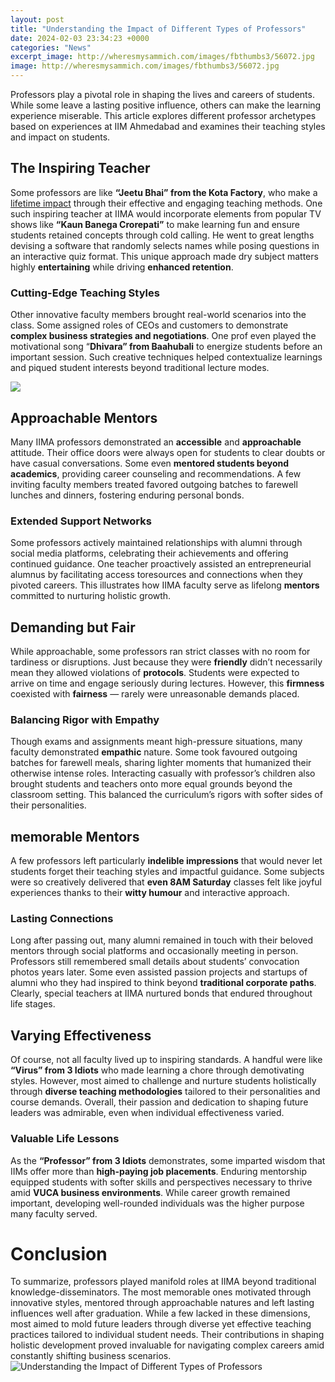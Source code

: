 ```yaml
---
layout: post
title: "Understanding the Impact of Different Types of Professors"
date: 2024-02-03 23:34:23 +0000
categories: "News"
excerpt_image: http://wheresmysammich.com/images/fbthumbs3/56072.jpg
image: http://wheresmysammich.com/images/fbthumbs3/56072.jpg
---
```


Professors play a pivotal role in shaping the lives and careers of students. While some leave a lasting positive influence, others can make the learning experience miserable. This article explores different professor archetypes based on experiences at IIM Ahmedabad and examines their teaching styles and impact on students.
## The Inspiring Teacher
Some professors are like **“Jeetu Bhai” from the Kota Factory**, who make a [lifetime impact](https://yt.io.vn/collection/adkisson) through their effective and engaging teaching methods. One such inspiring teacher at IIMA would incorporate elements from popular TV shows like **“Kaun Banega Crorepati”** to make learning fun and ensure students retained concepts through cold calling. He went to great lengths devising a software that randomly selects names while posing questions in an interactive quiz format. This unique approach made dry subject matters highly **entertaining** while driving **enhanced retention**. 
### Cutting-Edge Teaching Styles
Other innovative faculty members brought real-world scenarios into the class. Some assigned roles of CEOs and customers to demonstrate **complex business strategies and negotiations**. One prof even played the motivational song “**Dhivara” from Baahubali** to energize students before an important session. Such creative techniques helped contextualize learnings and piqued student interests beyond traditional lecture modes.

![](https://cdn.customessaymeister.com/file/K1V9gHVJZ4L31VqgN13XMv1tTSUFW7a8Iu1txweR.png)
## Approachable Mentors 
Many IIMA professors demonstrated an **accessible** and **approachable** attitude. Their office doors were always open for students to clear doubts or have casual conversations. Some even **mentored students beyond academics**, providing career counseling and recommendations. A few inviting faculty members treated favored outgoing batches to farewell lunches and dinners, fostering enduring personal bonds. 
### Extended Support Networks
Some professors actively maintained relationships with alumni through social media platforms, celebrating their achievements and offering continued guidance. One teacher proactively assisted an entrepreneurial alumnus by facilitating access toresources and connections when they pivoted careers. This illustrates how IIMA faculty serve as lifelong **mentors** committed to nurturing holistic growth.
## Demanding but Fair 
While approachable, some professors ran strict classes with no room for tardiness or disruptions. Just because they were **friendly** didn’t necessarily mean they allowed violations of **protocols**. Students were expected to arrive on time and engage seriously during lectures. However, this **firmness** coexisted with **fairness** — rarely were unreasonable demands placed. 
### Balancing Rigor with Empathy   
Though exams and assignments meant high-pressure situations, many faculty demonstrated **empathic** nature. Some took favoured outgoing batches for farewell meals, sharing lighter moments that humanized their otherwise intense roles. Interacting casually with professor’s children also brought students and teachers onto more equal grounds beyond the classroom setting. This balanced the curriculum’s rigors with softer sides of their personalities.
## memorable Mentors
A few professors left particularly **indelible impressions** that would never let students forget their teaching styles and impactful guidance. Some subjects were so creatively delivered that **even 8AM Saturday** classes felt like joyful experiences thanks to their **witty humour** and interactive approach.
### Lasting Connections  
Long after passing out, many alumni remained in touch with their beloved mentors through social platforms and occasionally meeting in person. Professors still remembered small details about students’ convocation photos years later. Some even assisted passion projects and startups of alumni who they had inspired to think beyond **traditional corporate paths**. Clearly, special teachers at IIMA nurtured bonds that endured throughout life stages.
## Varying Effectiveness   
Of course, not all faculty lived up to inspiring standards. A handful were like **“Virus” from 3 Idiots** who made learning a chore through demotivating styles. However, most aimed to challenge and nurture students holistically through **diverse teaching methodologies** tailored to their personalities and course demands. Overall, their passion and dedication to shaping future leaders was admirable, even when individual effectiveness varied.
### Valuable Life Lessons
As the **“Professor” from 3 Idiots** demonstrates, some imparted wisdom that IIMs offer more than **high-paying job placements**. Enduring mentorship equipped students with softer skills and perspectives necessary to thrive amid **VUCA business environments**. While career growth remained important, developing well-rounded individuals was the higher purpose many faculty served.
# Conclusion
To summarize, professors played manifold roles at IIMA beyond traditional knowledge-disseminators. The most memorable ones motivated through innovative styles, mentored through approachable natures and left lasting influences well after graduation. While a few lacked in these dimensions, most aimed to mold future leaders through diverse yet effective teaching practices tailored to individual student needs. Their contributions in shaping holistic development proved invaluable for navigating complex careers amid constantly shifting business scenarios.
![Understanding the Impact of Different Types of Professors](http://wheresmysammich.com/images/fbthumbs3/56072.jpg)